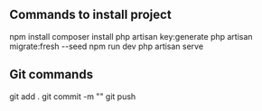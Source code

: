 ## Commands to install project
npm install
composer install
php artisan key:generate
php artisan migrate:fresh --seed
npm run dev
php artisan serve

## Git commands
git add .
git commit -m "<Comentario>"
git push